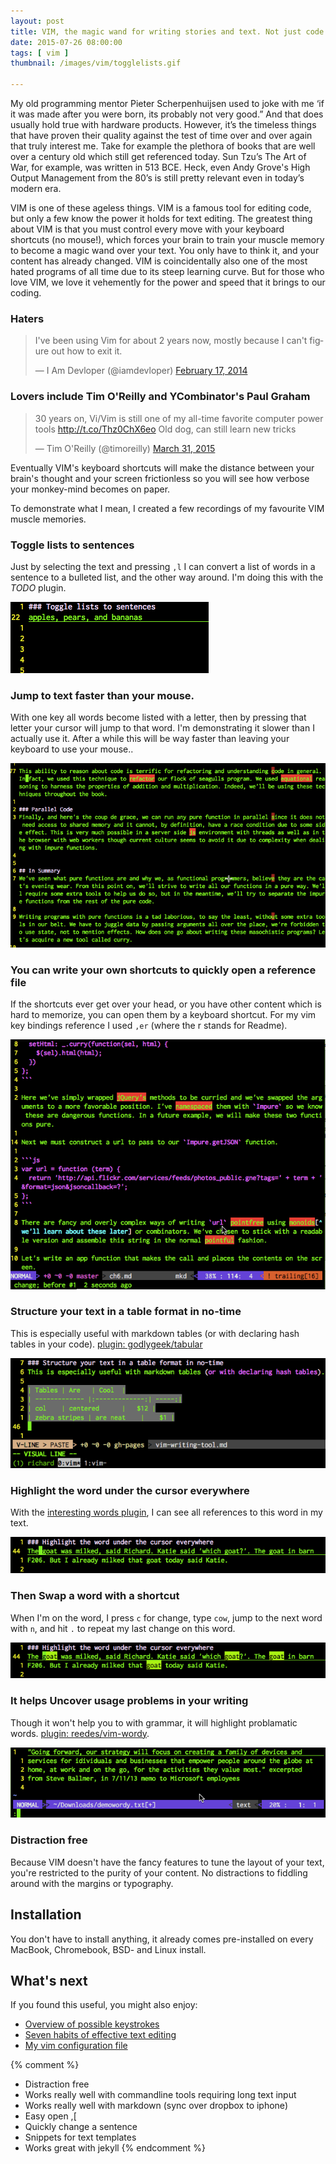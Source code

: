 ```yaml
---
layout: post
title: VIM, the magic wand for writing stories and text. Not just code
date: 2015-07-26 08:00:00
tags: [ vim ]
thumbnail: /images/vim/togglelists.gif

---
```


My old programming mentor Pieter Scherpenhuijsen used to joke with me ‘if it
was made after you were born, its probably not very good.” And that does
usually hold true with hardware products. However, it’s the timeless things
that have proven their quality against the test of time over and over again
that truly interest me. Take for example the plethora of books that are well
over a century old which still get referenced today. Sun Tzu’s The Art of War,
for example, was written in 513 BCE. Heck, even Andy Grove's High Output
Management from the 80’s is still pretty relevant even in today’s modern era.

VIM is one of these ageless things. VIM is a famous tool for editing code, but
only a few know the power it holds for text editing. The greatest thing about
VIM is that you must control every move with your keyboard shortcuts (no
mouse!), which forces your brain to train your muscle memory to become a magic
wand over your text. You only have to think it, and your content has already
changed. VIM is coincidentally also one of the most hated programs of all time
due to its steep learning curve. But for those who love VIM, we love it
vehemently for the power and speed that it brings to our coding.

### Haters
<blockquote class="twitter-tweet" lang="en"><p lang="en" dir="ltr">I&#39;ve
been using Vim for about 2 years now, mostly because I can&#39;t figure out how
to exit it.</p>&mdash; I Am Devloper (@iamdevloper) <a
href="https://twitter.com/iamdevloper/status/435555976687923200">February 17,
2014</a></blockquote>
<script async src="//platform.twitter.com/widgets.js" charset="utf-8"></script>

### Lovers include Tim O'Reilly and YCombinator's Paul Graham
<blockquote class="twitter-tweet" data-cards="hidden" lang="en"><p lang="en" dir="ltr">30 years on,
Vi/Vim is still one of my all-time favorite computer power tools <a
href="http://t.co/Thz0ChX6eo">http://t.co/Thz0ChX6eo</a> Old dog, can still
learn new tricks</p>&mdash; Tim O&#39;Reilly (@timoreilly) <a
href="https://twitter.com/timoreilly/status/582914712699998210">March 31,
2015</a></blockquote>
<script async src="//platform.twitter.com/widgets.js" charset="utf-8"></script>


Eventually VIM's keyboard shortcuts will make the distance between your brain's
thought and your screen frictionless so you will see how verbose your monkey-mind
becomes on paper.

To demonstrate what I mean, I created a few recordings of my favourite VIM
muscle memories.

### Toggle lists to sentences
Just by selecting the text and pressing `,l` I can convert a list of words in a
sentence to a bulleted list, and the other way around.
I'm doing this with the _TODO_ plugin.

![toggle lists](/images/vim/togglelists.gif)

### Jump to text faster than your mouse.
With one key all words become listed with a letter, then by pressing that
letter your cursor will jump to that word.
I'm demonstrating it slower than I actually use it. After a while this will be
way faster than leaving your keyboard to use your mouse..

![easymotion plugin](/images/vim/easymotion.gif)

### You can write your own shortcuts to quickly open a reference file
If the shortcuts ever get over your head, or you have other content which is
hard to memorize, you can open them by a keyboard shortcut. For my vim key
bindings reference I used `,er` (where the r stands for Readme).

![quick reference](/images/vim/reference.gif)

### Structure your text in a table format in no-time
This is especially useful with markdown tables (or with declaring hash tables
in your code). [plugin: godlygeek/tabular]


![tabular](/images/vim/tables.gif)

### Highlight the word under the cursor everywhere
With the [interesting words plugin], I can see all references to this word in
my text.

![highlight interesting words](/images/vim/highlight.gif)

### Then Swap a word with a shortcut
When I'm on the word, I press `c` for change, type `cow`, jump to the next word
with `n`, and hit `.` to repeat my last change on this word.

![swapping words](/images/vim/swapword.gif)

### It helps Uncover usage problems in your writing
Though it won't help you to with grammar, it will highlight problamatic words.
[plugin: reedes/vim-wordy].

![wordy](/images/vim/wordy.gif)

### Distraction free
Because VIM doesn't have the fancy features to tune the layout of your text,
you're restricted to the purity of your content. No distractions to fiddling
around with the margins or typography.

## Installation
You don't have to install anything, it already comes pre-installed on every
MacBook, Chromebook, BSD- and Linux install.

## What's next
If you found this useful, you might also enjoy:

- [Overview of possible keystrokes]
- [Seven habits of effective text editing]
- [My vim configuration file]

[My vim configuration file]: https://github.com/riichard/dotfiles/blob/master/vim/vimrc
[plugin: shinokada/listtrans.vim]: https://github.com/shinokada/listtrans.vim
[plugin: godlygeek/tabular]: https://github.com/godlygeek/tabular
[interesting words plugin]: https://github.com/vasconcelloslf/vim-interestingwords
[plugin: reedes/vim-wordy]: https://github.com/reedes/vim-wordy
[Seven habits of effective text editing]: http://www.moolenaar.net/habits.html
[Overview of possible keystrokes]: http://rayninfo.co.uk/vimtips.html

{% comment %}
- Distraction free
- Works really well with commandline tools requiring long text input
- Works really well with markdown (sync over dropbox to iphone)
- Easy open ,[
- Quickly change a sentence
- Snippets for text templates
- Works great with jekyll
{% endcomment %}

[interesting words]: https://github.com/vasconcelloslf/vim-interestingwords

